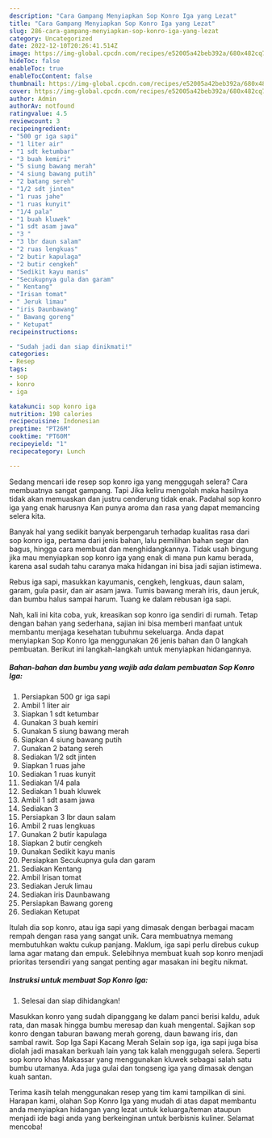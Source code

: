 ```yaml
---
description: "Cara Gampang Menyiapkan Sop Konro Iga yang Lezat"
title: "Cara Gampang Menyiapkan Sop Konro Iga yang Lezat"
slug: 286-cara-gampang-menyiapkan-sop-konro-iga-yang-lezat
category: Uncategorized
date: 2022-12-10T20:26:41.514Z
image: https://img-global.cpcdn.com/recipes/e52005a42beb392a/680x482cq70/sop-konro-iga-foto-resep-utama.jpg
hideToc: false
enableToc: true
enableTocContent: false
thumbnail: https://img-global.cpcdn.com/recipes/e52005a42beb392a/680x482cq70/sop-konro-iga-foto-resep-utama.jpg
cover: https://img-global.cpcdn.com/recipes/e52005a42beb392a/680x482cq70/sop-konro-iga-foto-resep-utama.jpg
author: Admin
authorAv: notfound
ratingvalue: 4.5
reviewcount: 3
recipeingredient:
- "500 gr iga sapi"
- "1 liter air"
- "1 sdt ketumbar"
- "3 buah kemiri"
- "5 siung bawang merah"
- "4 siung bawang putih"
- "2 batang sereh"
- "1/2 sdt jinten"
- "1 ruas jahe"
- "1 ruas kunyit"
- "1/4 pala"
- "1 buah kluwek"
- "1 sdt asam jawa"
- "3 "
- "3 lbr daun salam"
- "2 ruas lengkuas"
- "2 butir kapulaga"
- "2 butir cengkeh"
- "Sedikit kayu manis"
- "Secukupnya gula dan garam"
- " Kentang"
- "Irisan tomat"
- " Jeruk limau"
- "iris Daunbawang"
- " Bawang goreng"
- " Ketupat"
recipeinstructions:

- "Sudah jadi dan siap dinikmati!"
categories:
- Resep
tags:
- sop
- konro
- iga

katakunci: sop konro iga 
nutrition: 198 calories
recipecuisine: Indonesian
preptime: "PT26M"
cooktime: "PT60M"
recipeyield: "1"
recipecategory: Lunch

---
```



Sedang mencari ide resep sop konro iga yang menggugah selera? Cara membuatnya sangat gampang. Tapi Jika keliru mengolah maka hasilnya tidak akan memuaskan dan justru cenderung tidak enak. Padahal sop konro iga yang enak harusnya Kan punya aroma dan rasa yang dapat memancing selera kita.


Banyak hal yang sedikit banyak berpengaruh terhadap kualitas rasa dari sop konro iga, pertama dari jenis bahan, lalu pemilihan bahan segar dan bagus, hingga cara membuat dan menghidangkannya. Tidak usah bingung jika mau menyiapkan sop konro iga yang enak di mana pun kamu berada, karena asal sudah tahu caranya maka hidangan ini bisa jadi sajian istimewa.

Rebus iga sapi, masukkan kayumanis, cengkeh, lengkuas, daun salam, garam, gula pasir, dan air asam jawa. Tumis bawang merah iris, daun jeruk, dan bumbu halus sampai harum. Tuang ke dalam rebusan iga sapi.


Nah, kali ini kita coba, yuk, kreasikan sop konro iga sendiri di rumah. Tetap dengan bahan yang sederhana, sajian ini bisa memberi manfaat untuk membantu menjaga kesehatan tubuhmu sekeluarga. Anda dapat menyiapkan Sop Konro Iga menggunakan 26 jenis bahan dan 0 langkah pembuatan. Berikut ini langkah-langkah untuk menyiapkan hidangannya.

<!--inarticleads1-->

##### Bahan-bahan dan bumbu yang wajib ada dalam pembuatan Sop Konro Iga:

1. Persiapkan 500 gr iga sapi
1. Ambil 1 liter air
1. Siapkan 1 sdt ketumbar
1. Gunakan 3 buah kemiri
1. Gunakan 5 siung bawang merah
1. Siapkan 4 siung bawang putih
1. Gunakan 2 batang sereh
1. Sediakan 1/2 sdt jinten
1. Siapkan 1 ruas jahe
1. Sediakan 1 ruas kunyit
1. Sediakan 1/4 pala
1. Sediakan 1 buah kluwek
1. Ambil 1 sdt asam jawa
1. Sediakan 3 
1. Persiapkan 3 lbr daun salam
1. Ambil 2 ruas lengkuas
1. Gunakan 2 butir kapulaga
1. Siapkan 2 butir cengkeh
1. Gunakan Sedikit kayu manis
1. Persiapkan Secukupnya gula dan garam
1. Sediakan  Kentang
1. Ambil Irisan tomat
1. Sediakan  Jeruk limau
1. Sediakan iris Daunbawang
1. Persiapkan  Bawang goreng
1. Sediakan  Ketupat


Itulah dia sop konro, atau iga sapi yang dimasak dengan berbagai macam rempah dengan rasa yang sangat unik. Cara membuatnya memang membutuhkan waktu cukup panjang. Maklum, iga sapi perlu direbus cukup lama agar matang dan empuk. Selebihnya membuat kuah sop konro menjadi prioritas tersendiri yang sangat penting agar masakan ini begitu nikmat. 

<!--inarticleads2-->

##### Instruksi untuk membuat Sop Konro Iga:


1. Selesai dan siap dihidangkan!

Masukkan konro yang sudah dipanggang ke dalam panci berisi kaldu, aduk rata, dan masak hingga bumbu meresap dan kuah mengental. Sajikan sop konro dengan taburan bawang merah goreng, daun bawang iris, dan sambal rawit. Sop Iga Sapi Kacang Merah Selain sop iga, iga sapi juga bisa diolah jadi masakan berkuah lain yang tak kalah menggugah selera. Seperti sop konro khas Makassar yang menggunakan kluwek sebagai salah satu bumbu utamanya. Ada juga gulai dan tongseng iga yang dimasak dengan kuah santan. 

Terima kasih telah menggunakan resep yang tim kami tampilkan di sini. Harapan kami, olahan Sop Konro Iga yang mudah di atas dapat membantu anda menyiapkan hidangan yang lezat untuk keluarga/teman ataupun menjadi ide bagi anda yang berkeinginan untuk berbisnis kuliner. Selamat mencoba!
